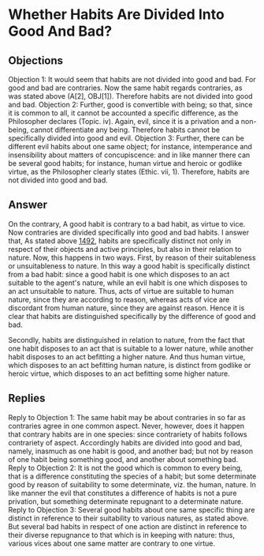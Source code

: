 # Whether Habits Are Divided Into Good And Bad?
## Objections
Objection 1: It would seem that habits are not divided into good and bad. For good and bad are contraries. Now the same habit regards contraries, as was stated above (A[2], OBJ[1]). Therefore habits are not divided into good and bad.
Objection 2: Further, good is convertible with being; so that, since it is common to all, it cannot be accounted a specific difference, as the Philosopher declares (Topic. iv). Again, evil, since it is a privation and a non-being, cannot differentiate any being. Therefore habits cannot be specifically divided into good and evil.
Objection 3: Further, there can be different evil habits about one same object; for instance, intemperance and insensibility about matters of concupiscence: and in like manner there can be several good habits; for instance, human virtue and heroic or godlike virtue, as the Philosopher clearly states (Ethic. vii, 1). Therefore, habits are not divided into good and bad.
## Answer
On the contrary, A good habit is contrary to a bad habit, as virtue to vice. Now contraries are divided specifically into good and bad habits.
I answer that, As stated above [1492](A[2]), habits are specifically distinct not only in respect of their objects and active principles, but also in their relation to nature. Now, this happens in two ways. First, by reason of their suitableness or unsuitableness to nature. In this way a good habit is specifically distinct from a bad habit: since a good habit is one which disposes to an act suitable to the agent's nature, while an evil habit is one which disposes to an act unsuitable to nature. Thus, acts of virtue are suitable to human nature, since they are according to reason, whereas acts of vice are discordant from human nature, since they are against reason. Hence it is clear that habits are distinguished specifically by the difference of good and bad.

Secondly, habits are distinguished in relation to nature, from the fact that one habit disposes to an act that is suitable to a lower nature, while another habit disposes to an act befitting a higher nature. And thus human virtue, which disposes to an act befitting human nature, is distinct from godlike or heroic virtue, which disposes to an act befitting some higher nature.
## Replies
Reply to Objection 1: The same habit may be about contraries in so far as contraries agree in one common aspect. Never, however, does it happen that contrary habits are in one species: since contrariety of habits follows contrariety of aspect. Accordingly habits are divided into good and bad, namely, inasmuch as one habit is good, and another bad; but not by reason of one habit being something good, and another about something bad.
Reply to Objection 2: It is not the good which is common to every being, that is a difference constituting the species of a habit; but some determinate good by reason of suitability to some determinate, viz. the human, nature. In like manner the evil that constitutes a difference of habits is not a pure privation, but something determinate repugnant to a determinate nature.
Reply to Objection 3: Several good habits about one same specific thing are distinct in reference to their suitability to various natures, as stated above. But several bad habits in respect of one action are distinct in reference to their diverse repugnance to that which is in keeping with nature: thus, various vices about one same matter are contrary to one virtue.